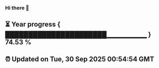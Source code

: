 ### Hi there 👋
⏳ Year progress { ██████████████████████▁▁▁▁▁▁▁▁ } 74.53 %
---
⏰ Updated on Tue, 30 Sep 2025 00:54:54 GMT
---
